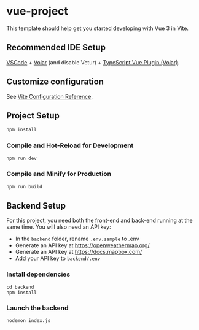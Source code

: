 # vue-project

This template should help get you started developing with Vue 3 in Vite.

## Recommended IDE Setup

[VSCode](https://code.visualstudio.com/) + [Volar](https://marketplace.visualstudio.com/items?itemName=Vue.volar) (and disable Vetur) + [TypeScript Vue Plugin (Volar)](https://marketplace.visualstudio.com/items?itemName=Vue.vscode-typescript-vue-plugin).

## Customize configuration

See [Vite Configuration Reference](https://vitejs.dev/config/).

## Project Setup

```sh
npm install
```

### Compile and Hot-Reload for Development

```sh
npm run dev
```

### Compile and Minify for Production

```sh
npm run build
```

## Backend Setup

For this project, you need both the front-end
and back-end running at the same time. You will
also need an API key:

- In the `backend` folder, rename `.env.sample` to .env
- Generate an API key at https://openweathermap.org/ 
- Generate an API key at https://docs.mapbox.com/
- Add your API key to `backend/.env`

### Install dependencies

```
cd backend
npm install
```

### Launch the backend
```
nodemon index.js
```

